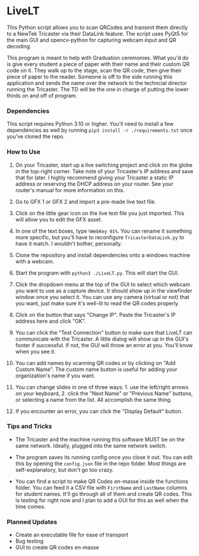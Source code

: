 # LiveLT

This Python script allows you to scan QRCodes and transmit them directly to a NewTek Tricaster via their DataLink feature. The script uses PyQt5 for the main GUI and opencv-python for capturing webcam input and QR decoding.

This program is meant to help with Graduation ceremonies. What you'd do is give every student a piece of paper with their name and their custom QR code on it. They walk up to the stage, scan the QR code, then give their piece of paper to the reader. Someone is off to the side running this application and sends the name over the network to the techncial director running the Tricaster. The TD will be the one in charge of putting the lower thirds on and off of program.

### Dependencies
This script requires Python 3.10 or higher. You'll need to install a few dependencies as well by running `pip3 install -r ./requirements.txt` once you've cloned the repo.

### How to Use
1. On your Tricaster, start up a live switching project and click on the globe in the top-right corner. Take note of your Tricaster's IP address and save that for later. I highly recommend giving your Tricaster a static IP address or reserving the DHCP address on your router. See your router's manual for more information on this.

2. Go to GFX 1 or GFX 2 and import a pre-made live text file.

3. Click on the little gear icon on the live text file you just imported. This will allow you to edit the GFX asset.

4. In one of the text boxes, type `%WebKey 01%`. You can rename it something more specific, but you'll have to reconfigure `TricasterDataLink.py` to have it match. I wouldn't bother, personally.

5. Clone the repository and install dependencies onto a windows machine with a webcam.

6. Start the program with `python3 ./LiveLT.py`. This will start the GUI.

7. Click the dropdown menu at the top of the GUI to select which webcam you want to use as a capture device. It should show up in the viewfinder window once you select it. You can use any camera (virtual or not) that you want, just make sure it's well-lit to read the QR codes properly.

8. Click on the button that says "Change IP". Paste the Tricaster's IP address here and click "OK".

9. You can click the "Test Connection" button to make sure that LiveLT can communicate with the Tricaster. A little dialog will show up in the GUI's footer if successful. If not, the GUI will throw an error at you. You'll know when you see it.

10. You can add names by scanning QR codes or by clicking on "Add Custom Name". The custom name button is useful for adding your organization's name if you want.

11. You can change slides in one of three ways: 1. use the left/right arrows on your keyboard, 2. click the "Next Name" or "Previous Name" buttons, or selecting a name from the list. All accomplish the same thing.

12. If you encounter an error, you can click the "Display Default" button.

### Tips and Tricks
- The Tricaster and the machine running this software MUST be on the same network. Ideally, plugged into the same network switch.

- The program saves its running config once you close it out. You can edit this by opening the `config.json` file in the repo folder. Most things are self-explanatory, but don't go too crazy.

- You can find a script to make QR Codes en-masse inside the functions folder. You can feed it a CSV file with `FirstName` and `LastName` columns for student names. It'll go through all of them and create QR codes. This is testing for right now and I plan to add a GUI for this as well when the time comes.

### Planned Updates
- Create an executable file for ease of transport
- Bug testing
- GUI to create QR codes en-masse
